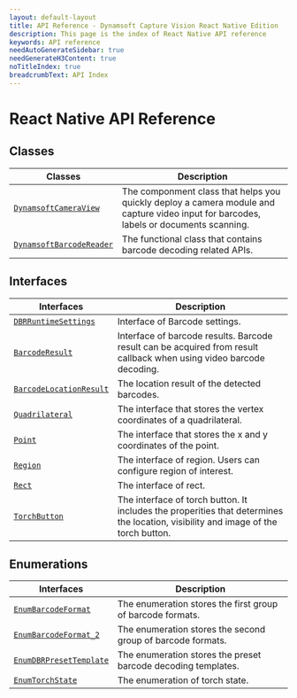 ```yaml
---
layout: default-layout
title: API Reference - Dynamsoft Capture Vision React Native Edition
description: This page is the index of React Native API reference
keywords: API reference
needAutoGenerateSidebar: true
needGenerateH3Content: true
noTitleIndex: true
breadcrumbText: API Index
---
```


# React Native API Reference

## Classes

| Classes | Description |
| ------- | ----------- |
| [`DynamsoftCameraView`](camera-view.md) | The componment class that helps you quickly deploy a camera module and capture video input for barcodes, labels or documents scanning. |
| [`DynamsoftBarcodeReader`](barcode-reader.md) | The functional class that contains barcode decoding related APIs. |

## Interfaces

| Interfaces | Description |
| ---------- | ----------- |
| [`DBRRuntimeSettings`](interface-dbr-runtime-settings.md) | Interface of Barcode settings. |
| [`BarcodeResult`](interface-barcode-result.md) | Interface of barcode results. Barcode result can be acquired from result callback when using video barcode decoding. |
| [`BarcodeLocationResult`](interface-barcode-location-result.md) | The location result of the detected barcodes. |
| [`Quadrilateral`](class-quadrilateral.md) | The interface that stores the vertex coordinates of a quadrilateral.|
| [`Point`](class-point.md) | The interface that stores the x and y coordinates of the point. |
| [`Region`](interface-region.md) | The interface of region. Users can configure region of interest. |
| [`Rect`](interface-rect.md) | The interface of rect. |
| [`TorchButton`](interface-torch-button.md) | The interface of torch button. It includes the properities that determines the location, visibility and image of the torch button. |

## Enumerations

| Interfaces | Description |
| ---------- | ----------- |
| [`EnumBarcodeFormat`](enum-barcode-format.md) | The enumeration stores the first group of barcode formats. |
| [`EnumBarcodeFormat_2`](enum-barcode-format2.md) | The enumeration stores the second group of barcode formats. |
| [`EnumDBRPresetTemplate`](enum-dbr-preset-template.md) | The enumeration stores the preset barcode decoding templates. |
| [`EnumTorchState`](enum-torch-state.md) | The enumeration of torch state. |
